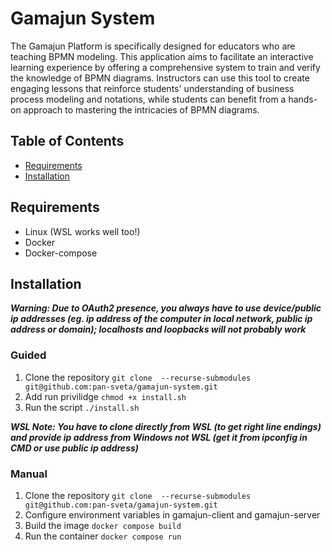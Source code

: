 # Gamajun System

The Gamajun Platform is specifically designed for educators who are teaching BPMN modeling.
This application aims to facilitate an interactive learning experience by offering a comprehensive system to train and verify the knowledge of BPMN diagrams.
Instructors can use this tool to create engaging lessons that reinforce students' understanding of business process modeling and notations, while students can benefit from a hands-on approach to mastering the intricacies of BPMN diagrams.

## Table of Contents

- [Requirements](#requirements)
- [Installation](#installation)

## Requirements
- Linux (WSL works well too!)
- Docker
- Docker-compose

## Installation
***Warning: Due to OAuth2 presence, you always have to use device/public ip addresses (eg. ip address of the computer in local network, public ip address or domain); localhosts and loopbacks will not probably work***

### Guided 
1. Clone the repository ```git clone  --recurse-submodules git@github.com:pan-sveta/gamajun-system.git```
2. Add run privilidge ```chmod +x install.sh```
3. Run the script ```./install.sh```

***WSL Note: You have to clone directly from WSL (to get right line endings) and provide ip address from Windows not WSL (get it from ipconfig in CMD or use public ip address)***

### Manual 
1. Clone the repository ```git clone  --recurse-submodules git@github.com:pan-sveta/gamajun-system.git```
2. Configure environment variables in gamajun-client and gamajun-server
3. Build the image ```docker compose build```
4. Run the container ```docker compose run```

